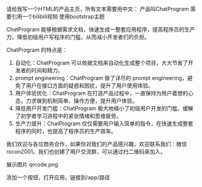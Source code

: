 请给我写一个HTML的产品主页，所有文本需要用中文：
产品叫ChatProgram
需要引用一个bilibili视频
使用bootstrap主题


ChatProgram 能够根据需求文档，快速生成一整套应用程序，提高程序员的生产力，降低初级用户写程序的门槛，从而减小开发者们的负担。

ChatProgram 的特点是：
1. 自动化：ChatProgram 可以依据文档来自动化生成整个项目，大大节省了开发者的时间和精力。
2. prompt engineering：ChatProgram 做了详尽的 prompt engineering，避免了用户在接口方面的疑惑和困扰，提升了用户使用体验。
3. 用户体验优化：ChatProgram 在打造产品过程中，一直保持为用户着想的心态，力求做到机制简单、操作方便，提升用户体验。
4. 降低用户开发门槛：ChatProgram 极大地缩小了初级用户开发的门槛，缓解了初学者学习进程中的紧张情绪和思维疲劳。
5. 生产力提升：ChatProgram 仅仅需要用户输入简单的指令，在快速生成整套程序的同时，也提高了程序员的生产效率。

我们欢迎与各位商务合作，如果你对我们的产品感兴趣，欢迎联系我们：微信 rocon2001。我们也创建了用户交流群，可以通过扫二维码来加入。


展示图片 qrcode.png


添加一个按钮，打开应用，链接到/app/路径